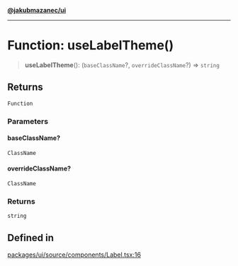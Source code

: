[**@jakubmazanec/ui**](../README.md)

---

# Function: useLabelTheme()

> **useLabelTheme**(): (`baseClassName`?, `overrideClassName`?) => `string`

## Returns

`Function`

### Parameters

#### baseClassName?

`ClassName`

#### overrideClassName?

`ClassName`

### Returns

`string`

## Defined in

[packages/ui/source/components/Label.tsx:16](https://github.com/jakubmazanec/tools/blob/077fa4993ebe623b1c463499cc41912353ae6eb1/packages/ui/source/components/Label.tsx#L16)
